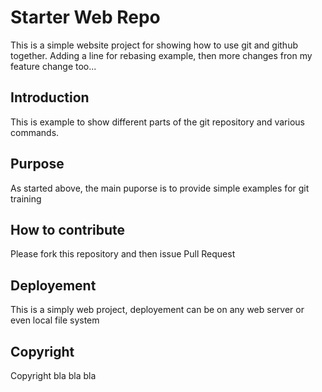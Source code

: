 # Starter Web Repo

This is a simple website project for showing
how to use git and github together. Adding a line for rebasing example, then
more changes fron my feature change too...

## Introduction


This is example to show different parts of the git repository
and various commands.

## Purpose

As started above, the main puporse is to provide simple examples for git training

## How to contribute

Please fork this repository and then issue Pull Request

## Deployement

This is a simply web project, deployement can be on any web server or even local file system

## Copyright
Copyright bla bla bla